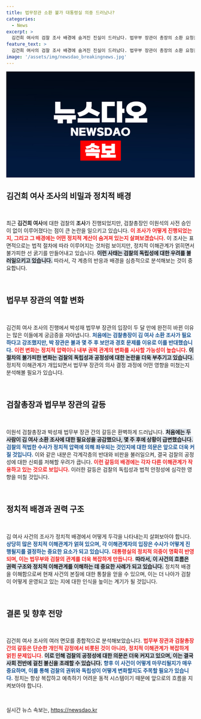 ```yaml
---
title: 법무장관 소환 불가 대통령실 의중 드러났나?
categories:
  - News
excerpt: >
  김건희 여사의 검찰 조사 배경에 숨겨진 진실이 드러났다. 법무부 장관이 총장의 소환 요청을 일축하며 패싱 논란이 불거진 가운데, 대통령실의 압박이 주요 원인이라는 분석이 나오고 있다. 클릭하면 더 자세한 내용을 확인하세요!
feature_text: >
  김건희 여사의 검찰 조사 배경에 숨겨진 진실이 드러났다. 법무부 장관이 총장의 소환 요청을 일축하며 패싱 논란이 불거진 가운데, 대통령실의 압박이 주요 원인이라는 분석이 나오고 있다. 클릭하면 더 자세한 내용을 확인하세요!
image: '/assets/img/newsdao_breakingnews.jpg'
---
```


<p><img src="/assets/img/newsdao_breakingnews.jpg" alt="implanttips 속보" /></p>

<h2 data-ke-size="size26">김건희 여사 조사의 비밀과 정치적 배경</h2>

<p data-ke-size="size16">&nbsp;</p>

<p data-ke-size="size16">최근 <b>김건희 여사</b>에 대한 검찰의 <b>조사</b>가 진행되었지만, 검찰총장인 이원석의 사전 승인이 없이 이루어졌다는 점이 큰 논란을 일으키고 있습니다. <b><span style="color: #ee2323;">이 조사가 어떻게 진행되었는지, 그리고 그 배경에는 어떤 정치적 계산이 숨겨져 있는지 살펴보겠습니다.</span></b> 이 조사는 표면적으로는 법적 절차에 따라 이루어지는 것처럼 보이지만, 정치적 이해관계가 얽히면서 불가피한 선 굵기를 만들어내고 있습니다. <b><span style="background-color: #21538527;">이런 사태는 검찰의 독립성에 대한 우려를 불러일으키고 있습니다.</span></b> 따라서, 각 계층의 반응과 배경을 심층적으로 분석해보는 것이 중요합니다.</p>

<p data-ke-size="size16">&nbsp;</p>

<h2 data-ke-size="size26">법무부 장관의 역할 변화</h2>

<p data-ke-size="size16">&nbsp;</p>

<p data-ke-size="size16">김건희 여사 조사의 진행에서 박성재 법무부 장관의 입장이 두 달 만에 완전히 바뀐 이유는 많은 이들에게 궁금증을 자아냅니다. <b><span style="color: #1a5490;">처음에는 검찰총장이 김 여사 소환 조사가 필요하다고 강조했지만, 박 장관은 불과 몇 주 후 보안과 경호 문제를 이유로 이를 반대했습니다.</span></b> <b><span style="color: #ee2323;">이런 변화는 정치적 압력이나 내부 권력 관계의 변화를 시사할 가능성이 높습니다.</span></b> <b><span style="background-color: #21538527;">이 절차의 불가피한 변화는 검찰의 독립성과 공정성에 대한 논란을 더욱 부추기고 있습니다.</span></b> 정치적 이해관계가 개입되면서 법무부 장관의 의사 결정 과정에 어떤 영향을 미쳤는지 분석해볼 필요가 있습니다.</p>

<p data-ke-size="size16">&nbsp;</p>

<h2 data-ke-size="size26">검찰총장과 법무부 장관의 갈등</h2>

<p data-ke-size="size16">&nbsp;</p>

<p data-ke-size="size16">이원석 검찰총장과 박성재 법무부 장관 간의 갈등은 환벽하게 드러납니다. <b><span style="background-color: #21538527;">처음에는 두 사람이 김 여사 소환 조사에 대한 필요성을 공감했으나, 몇 주 후에 상황이 급변했습니다.</span></b> <b><span style="color: #1a5490;">검찰의 적법한 수사가 정치적 압력에 의해 좌우되는 것인지에 대한 의문은 앞으로 더욱 커질 것입니다.</span></b> 이와 같은 내분은 각계각층의 반대와 비판을 불러일으켜, 결국 검찰의 공정성에 대한 신뢰를 저해할 우려가 큽니다. <b><span style="color: #ee2323;">이런 갈등의 배경에는 각자 다른 이해관계가 작용하고 있는 것으로 보입니다.</span></b> 이러한 갈등은 검찰의 독립성과 법적 안정성에 심각한 영향을 미칠 것입니다.</p>

<p data-ke-size="size16">&nbsp;</p>

<h2 data-ke-size="size26">정치적 배경과 권력 구조</h2>

<p data-ke-size="size16">&nbsp;</p>

<p data-ke-size="size16">김 여사 사건의 조사가 정치적 배경에서 어떻게 두각을 나타내는지 살펴보아야 합니다. <b><span style="color: #1a5490;">상당히 많은 정치적 이해관계가 얽혀 있으며, 각 이해관계자의 입장은 수사가 어떻게 진행될지를 결정하는 중요한 요소가 되고 있습니다.</span></b> <b><span style="color: #ee2323;">대통령실의 정치적 의중이 명확히 반영되며, 이는 법무부와 검찰의 관계를 더욱 복잡하게 만듭니다.</span></b> <b><span style="background-color: #21538527;">따라서, 이 사건의 흐름은 권력 구조와 정치적 이해관계를 이해하는 데 중요한 사례가 되고 있습니다.</span></b> 정치적 배경을 이해함으로써 현재 사건의 본질에 대한 통찰을 얻을 수 있으며, 이는 더 나아가 검찰이 어떻게 운영되고 있는 지에 대한 인식을 높이는 계기가 될 것입니다.</p>

<p data-ke-size="size16">&nbsp;</p>

<h2 data-ke-size="size26">결론 및 향후 전망</h2>

<p data-ke-size="size16">&nbsp;</p>

<p data-ke-size="size16">김건희 여사 조사의 여러 면모를 종합적으로 분석해보았습니다. <b><span style="color: #ee2323;">법무부 장관과 검찰총장 간의 갈등은 단순한 개인적 감정에서 비롯된 것이 아니라, 정치적 이해관계가 복잡하게 얽힌 문제입니다.</span></b> <b><span style="background-color: #21538527;">이로 인해 검찰의 공정성에 대한 의문은 더욱 커지고 있으며, 이는 결국 사회 전반에 걸친 불신을 초래할 수 있습니다.</span></b> <b><span style="color: #1a5490;">향후 이 사건이 어떻게 마무리될지가 매우 중요하며, 이를 통해 검찰의 권위와 독립성이 어떻게 변화할지도 주목할 필요가 있습니다.</span></b> 정치는 항상 복잡하고 예측하기 어려운 동적 시스템이기 때문에 앞으로의 흐름을 지켜보아야 합니다.</p>

<p data-ke-size="size16">&nbsp;</p>
실시간 뉴스 속보는, <a href="https://newsdao.kr" rel="dofollow">https://newsdao.kr</a>


